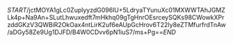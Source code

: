 $START$/jctMOYA1gLc0ZuplyyzdG096lU+5LdryaTYunuXc01MXWWTAhJGMZLk4p+Na9An+SLutLhwuxedft7mHkhq09gTgHnrOEsrceySQKs98CWowkXPrzddGKzV3QWBiR2OkOax4ntLirK2uf6eAUpGcHrov6T22Iy8eZTMfurfrdTnAw/aDGy58Ze9Ug1DJFD/B4W0CDvv6pN1iuS7/ms+Pg==$END$